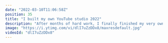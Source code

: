 ```yaml
---
date: "2022-03-10T11:06:58Z"
position: 35
title: "I built my own YouTube studio 2022"
description: "After months of hard work, I finally finished my very own YouTube studio! We transformed a leaky old countryside garage with no windows into the ultimate workspace for a content creator, conference speaker and developer advocate.\n\nThis is a space where I film videos, do live streams, speak at virtual conferences and have colleagues over for work sessions. \n\n00:00 Intro sequence\n00:33 Introduction to the project\n01:52 Getting started\n04:00 Custom oak windows and doors\n05:13 Delivery of supplies\n06:06 Water damage and leakage\n08:40 More water issues\n10:30 Ceilings and walls\n11:50 Pragmatic solutions\n13:05 Electronics and plaster\n15:15 Painting\n16:27 Final reveal\n\nFollow me here:\nWebsite: https://timbenniks.dev/\nTwitter: https://twitter.com/timbenniks\nGithub: https://github.com/timbenniks"
image: "https://i.ytimg.com/vi/dlI7uZzDDx8/maxresdefault.jpg"
videoId: "dlI7uZzDDx8"
---
```


